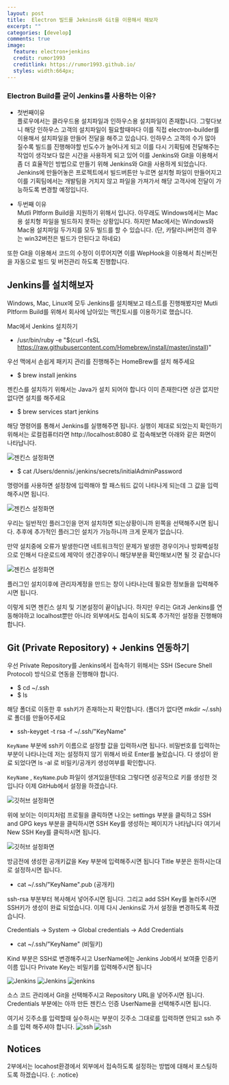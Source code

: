 ```yaml
---
layout: post
title:  Electron 빌드를 Jeknins와 Git을 이용해서 해보자
excerpt: ""
categories: [develop]
comments: true
image:
  feature: electron+jenkins
  credit: rumor1993
  creditlink: https://rumor1993.github.io/
  styles: width:664px; 
---
```


### Electron Build를 굳이 Jenkins를 사용하는 이유?
* 첫번째이유  
플로우에서는 클라우드용 설치파일과 인하우스용 설치파일이 존재합니다. 그렇다보니 해당 인하우스 고객의 설치파일이 필요할때마다 이를 직접 electron-builder를 이용해서 설치파일을 만들어 전달을 해주고 있습니다. 인하우스 고객의 수가 많아 질수록 빌드를 진행해야할 빈도수가 늘어나게 되고 이를 다시 기획팀에 전달해주는 작업이 생각보다 많은 시간을 사용하게 되고 있어 이를 Jenkins와 Git을 이용해서 좀 더 효율적인 방법으로 만들기 위해 Jenkins와 Git을 사용하게 되었습니다. Jenkins에 만들어놓은 프로젝트에서 빌드버튼만 누르면 설치형 파일이 만들어지고 이를 기획팀에서는 개발팀을 거치지 않고 파일을 가져가서 해당 고객사에 전달이 가능하도록 변경할 예정입니다. 

* 두번째 이유  
Mutli Pltform Build을 지원하기 위해서 입니다. 아무래도 Windows에서는 Mac용 설치형 파일을 빌드하지 못하는 상황입니다. 하지만 Mac에서는 Windows와 Mac용 설치파일 두가지를 모두 빌드를 할 수 있습니다. (단, 카탈리나버전의 경우는 win32버전은 빌드가 안된다고 하네요)   


또한 Git을 이용해서 코드의 수정이 이루어지면 이를 WepHook을 이용해서 최신버전을 자동으로 빌드 및 버전관리 하도록 진행합니다. 

## Jenkins를 설치해보자
Windows, Mac, Linux에 모두 Jenkins를 설치해보고 테스트를 진행해봤지만 Mutli Pltform Build를 위해서 회사에 남아있는 맥킨토시를 이용하기로 했습니다.

Mac에서 Jenkins 설치하기
* /usr/bin/ruby -e "$(curl -fsSL https://raw.githubusercontent.com/Homebrew/install/master/install)"

우선 맥에서 손쉽게 패키지 관리를 진행해주는 HomeBrew를 설치 해주세요   

* $ brew install jenkins 

 젠킨스를 설치하기 위해서는 Java가 설치 되어야  합니다 이미 존재한다면 상관 없지만 없다면 설치를 해주세요

 * $  brew services start jenkins 
 
 해당 명령어를 통해서 Jenkins를 실행해주면 됩니다. 실행이 제대로 되었는지 확인하기 위해서는 로컬컴퓨터라면  http://localhost:8080 로 접속해보면 아래와 같은 화면이 나타납니다.

 
![젠킨스 설정화면](http://theeye.pe.kr/wp-content/uploads/2016/10/jenkins-installation-with-homebrew01-600x529.png)

*  $ cat /Users/dennis/.jenkins/secrets/initialAdminPassword

명령어를 사용하면 설정창에 입력해야 할 패스워드 값이 나타나게 되는데 그 값을 입력해주시면 됩니다.


![젠킨스 설정화면](http://theeye.pe.kr/wp-content/uploads/2016/10/jenkins-installation-with-homebrew02-600x531.png)

우리는 일반적인 플러그인을 먼저 설치하면 되는상황이니까 왼쪽을 선택해주시면 됩니다. 추후에 추가적인 플러그인 설치가 가능하니까 크게 문제가 없습니다.

만약 설치중에 오류가 발생한다면 네트워크적인 문제가 발생한 경우이거나 방화벽설정으로 인해서 다운로드에 제약이 생긴경우이니 해당부분을 확인해보시면 될 것 같습니다

![젠킨스 설정화면](http://theeye.pe.kr/wp-content/uploads/2016/10/jenkins-installation-with-homebrew04-600x416.png)

플러그인 설치이후에 관리자계정을 만드는 창이 나타나는데 필요한 정보들을 입력해주시면 됩니다.

이렇게 되면 젠킨스 설치 및 기본설정이 끝이납니다. 하지만 우리는 Git과 Jenkins를 연동해야하고 localhost뿐만 아니라 외부에서도 접속이 되도록 추가적인 설정을 진행해야 합니다.

## Git (Private Repository) + Jenkins 연동하기
우선 Private Repository를 Jenkins에서 접속하기 위해서는 SSH (Secure Shell Protocol) 방식으로 연동을 진행해야 합니다.

* $ cd ~/.ssh
* $ ls

해당  폴더로 이동한 후 ssh키가 존재하는지 확인합니다. (폴더가 없다면 mkdir ~/.ssh)로 폴더를 만들어주세요

* ssh-keyget -t rsa -f ~/.ssh/"KeyName"

`KeyName` 부분에 ssh키 이름으로 설정할 값을 입력하시면 됩니다. 비밀번호를 입력하는 부분이 나타나는데 저는 설정하지 않기 위해서 바로 Enter를 눌렀습니다. 다 생성이 완료 되었다면 ls -al 로 비밀키/공개키 생성여부를 확인합니다.

`KeyName` , `KeyName`.pub 파일이 생겨있을텐데요 그렇다면 성공적으로 키를 생성한 것 입니다 이제 GitHub에서 설정을 하겠습니다.

![깃허브 설정화면](/img/gitgub_ssh.png)

위에 보이는 이미지처럼 프로필을 클릭하면 나오는 settings 부분을 클릭하고 SSH and GPG keys 부분을 클릭하시면 SSH Key를 생성하는 페이지가 나타납니다 여기서 New SSH Key를 클릭하시면 됩니다.

![깃허브 설정화면](/img/git_newSSH.png)

방금전에 생성한 공개키값을 Key 부분에 입력해주시면 됩니다 Title 부분은 원하시는대로 설정하시면 됩니다.  

* cat ~/.ssh/"KeyName".pub (공개키)

ssh-rsa 부분부터 복사해서 넣어주시면 됩니다. 그리고 add SSH Key를 눌러주시면 SSH키가 생성이 완료 되었습니다. 이제 다시 Jenkins로 가서 설정을 변경하도록 하겠습니다.

Credentials -> System -> Global credentials -> Add Credentials
* cat ~/.ssh/"KeyName" (비밀키)

Kind 부분은 SSH로 변경해주시고 UserName에는 Jenkins Job에서 보여줄 인증키 이름 입니다 Private Key는 비밀키를 입력해주시면 됩니다

![Jenkins](https://t1.daumcdn.net/cfile/tistory/99B2374E5D57601A32)
![Jenkins](/img/jenkins.png)
![jenkins](/img/jenkins2.png)

소스 코드 관리에서 Git을 선택해주시고 Repository URL을 넣어주시면 됩니다. Credentials 부분에는 아까 만든 젠킨스 인증 UserName을 선택해주시면 됩니다.


여기서 깃주소를 입력할때 실수하시는 부분이 깃주소 그대로를 입력하면 안되고 ssh 주소를 입력 해주셔야 합니다.
![ssh](/img/sshues.png)
![ssh](/img/sshues2.png)


## Notices
2부에서는 locahost환경에서 외부에서 접속하도록 설정하는 방법에 대해서 포스팅하도록  하겠습니다. 
{: .notice}